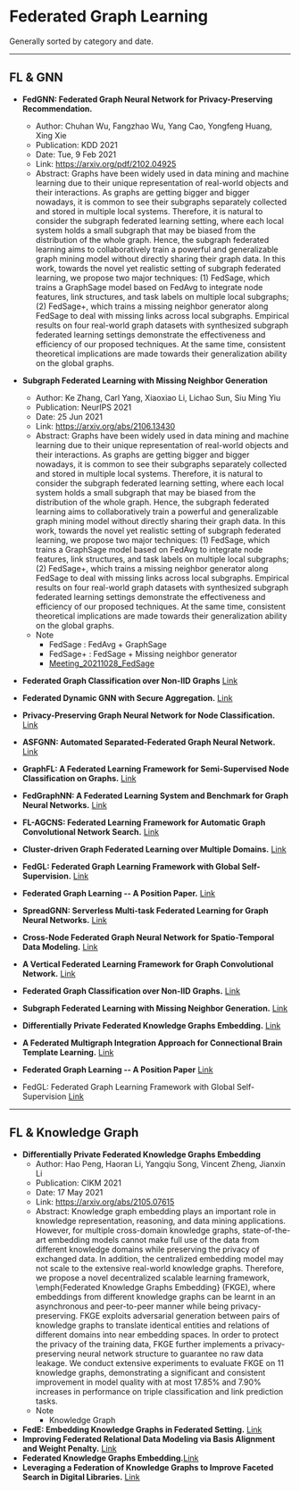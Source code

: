 # Federated Graph Learning

Generally sorted by category and date.

***

## FL & GNN

- **FedGNN: Federated Graph Neural Network for Privacy-Preserving Recommendation.**
  - Author: Chuhan Wu, Fangzhao Wu, Yang Cao, Yongfeng Huang, Xing Xie
  - Publication: KDD 2021
  - Date: Tue, 9 Feb 2021
  - Link: <https://arxiv.org/pdf/2102.04925>  
  - Abstract: Graphs have been widely used in data mining and machine learning due to their unique representation of real-world objects and their interactions. As graphs are getting bigger and bigger nowadays, it is common to see their subgraphs separately collected and stored in multiple local systems. Therefore, it is natural to consider the subgraph federated learning setting, where each local system holds a small subgraph that may be biased from the distribution of the whole graph. Hence, the subgraph federated learning aims to collaboratively train a powerful and generalizable graph mining model without directly sharing their graph data. In this work, towards the novel yet realistic setting of subgraph federated learning, we propose two major techniques: (1) FedSage, which trains a GraphSage model based on FedAvg to integrate node features, link structures, and task labels on multiple local subgraphs; (2) FedSage+, which trains a missing neighbor generator along FedSage to deal with missing links across local subgraphs. Empirical results on four real-world graph datasets with synthesized subgraph federated learning settings demonstrate the effectiveness and efficiency of our proposed techniques. At the same time, consistent theoretical implications are made towards their generalization ability on the global graphs.

- **Subgraph Federated Learning with Missing Neighbor Generation**
  - Author: Ke Zhang, Carl Yang, Xiaoxiao Li, Lichao Sun, Siu Ming Yiu
  - Publication: NeurIPS 2021
  - Date: 25 Jun 2021
  - Link: <https://arxiv.org/abs/2106.13430>  
  - Abstract:
    Graphs have been widely used in data mining and machine learning due to their unique representation of real-world objects and their interactions. As graphs are getting bigger and bigger nowadays, it is common to see their subgraphs separately collected and stored in multiple local systems. Therefore, it is natural to consider the subgraph federated learning setting, where each local system holds a small subgraph that may be biased from the distribution of the whole graph. Hence, the subgraph federated learning aims to collaboratively train a powerful and generalizable graph mining model without directly sharing their graph data. In this work, towards the novel yet realistic setting of subgraph federated learning, we propose two major techniques: (1) FedSage, which trains a GraphSage model based on FedAvg to integrate node features, link structures, and task labels on multiple local subgraphs; (2) FedSage+, which trains a missing neighbor generator along FedSage to deal with missing links across local subgraphs. Empirical results on four real-world graph datasets with synthesized subgraph federated learning settings demonstrate the effectiveness and efficiency of our proposed techniques. At the same time, consistent theoretical implications are made towards their generalization ability on the global graphs.
  - Note
    - FedSage : FedAvg + GraphSage
    - FedSage+ : FedSage + Missing neighbor generator
    - [Meeting_20211028_FedSage](https://docs.google.com/presentation/d/1tC69KdqVy2yEOD6Ev-hBd0LiloJPvUemqAl5hFIvz5s/edit?usp=sharing)
- **Federated Graph Classification over Non-IID Graphs** [Link](https://arxiv.org/abs/2106.13423)
- **Federated Dynamic GNN with Secure Aggregation.** [Link](https://arxiv.org/pdf/2009.07351)
- **Privacy-Preserving Graph Neural Network for Node Classification.** [Link](https://arxiv.org/pdf/2005.11903)
- **ASFGNN: Automated Separated-Federated Graph Neural Network.** [Link](https://arxiv.org/pdf/2011.03248)
- **GraphFL: A Federated Learning Framework for Semi-Supervised Node Classification on Graphs.** [Link](https://arxiv.org/pdf/2012.04187)

- **FedGraphNN: A Federated Learning System and Benchmark for Graph Neural Networks.** [Link](https://arxiv.org/pdf/2104.07145)
- **FL-AGCNS: Federated Learning Framework for Automatic Graph Convolutional Network Search.** [Link](https://arxiv.org/pdf/2104.04141)
- **Cluster-driven Graph Federated Learning over Multiple Domains.** [Link](https://arxiv.org/pdf/2104.14628)
- **FedGL: Federated Graph Learning Framework with Global Self-Supervision.** [Link](https://arxiv.org/pdf/2105.03170)
- **Federated Graph Learning -- A Position Paper.** [Link](https://arxiv.org/pdf/2105.11099)
- **SpreadGNN: Serverless Multi-task Federated Learning for Graph Neural Networks.** [Link](https://arxiv.org/pdf/2106.02743)
- **Cross-Node Federated Graph Neural Network for Spatio-Temporal Data Modeling.** [Link](https://arxiv.org/pdf/2106.05223)
- **A Vertical Federated Learning Framework for Graph Convolutional Network.** [Link](https://arxiv.org/pdf/2106.11593)
- **Federated Graph Classification over Non-IID Graphs.** [Link](https://arxiv.org/pdf/2106.13423)
- **Subgraph Federated Learning with Missing Neighbor Generation.** [Link](https://arxiv.org/pdf/2106.13430)
- **Differentially Private Federated Knowledge Graphs Embedding.** [Link](https://arxiv.org/pdf/2105.07615)
- **A Federated Multigraph Integration Approach for Connectional Brain Template Learning.** [Link](https://link.springer.com/chapter/10.1007/978-3-030-89847-2_4)
- **Federated Graph Learning -- A Position Paper** [Link](https://arxiv.org/abs/2105.11099)
- FedGL: Federated Graph Learning Framework with Global Self-Supervision [Link](https://arxiv.org/abs/2105.03170)

***

## FL & Knowledge Graph

- **Differentially Private Federated Knowledge Graphs Embedding**
  - Author: Hao Peng, Haoran Li, Yangqiu Song, Vincent Zheng, Jianxin Li
  - Publication: CIKM 2021
  - Date: 17 May 2021
  - Link: <https://arxiv.org/abs/2105.07615>
  - Abstract:
    Knowledge graph embedding plays an important role in knowledge representation, reasoning, and data mining applications. However, for multiple cross-domain knowledge graphs, state-of-the-art embedding models cannot make full use of the data from different knowledge domains while preserving the privacy of exchanged data. In addition, the centralized embedding model may not scale to the extensive real-world knowledge graphs. Therefore, we propose a novel decentralized scalable learning framework, \emph{Federated Knowledge Graphs Embedding} (FKGE), where embeddings from different knowledge graphs can be learnt in an asynchronous and peer-to-peer manner while being privacy-preserving. FKGE exploits adversarial generation between pairs of knowledge graphs to translate identical entities and relations of different domains into near embedding spaces. In order to protect the privacy of the training data, FKGE further implements a privacy-preserving neural network structure to guarantee no raw data leakage. We conduct extensive experiments to evaluate FKGE on 11 knowledge graphs, demonstrating a significant and consistent improvement in model quality with at most 17.85\% and 7.90\% increases in performance on triple classification and link prediction tasks.
  - Note
    - Knowledge Graph
- **FedE: Embedding Knowledge Graphs in Federated Setting.** [Link](https://arxiv.org/pdf/2010.12882)
- **Improving Federated Relational Data Modeling via Basis Alignment and Weight Penalty.** [Link](https://arxiv.org/pdf/2011.11369)
- **Federated Knowledge Graphs Embedding.**[Link](https://arxiv.org/pdf/2105.07615)
- **Leveraging a Federation of Knowledge Graphs to Improve Faceted Search in Digital Libraries.** [Link](https://arxiv.org/pdf/2107.05447)
